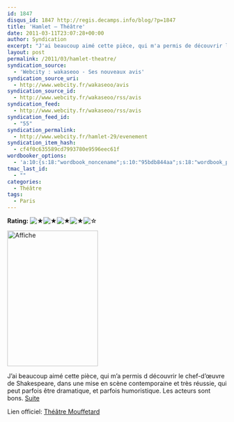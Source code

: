 ```yaml
---
id: 1847
disqus_id: 1847 http://regis.decamps.info/blog/?p=1847
title: 'Hamlet – Théâtre'
date: 2011-03-11T23:07:28+00:00
author: Syndication
excerpt: "J'ai beaucoup aimé cette pièce, qui m'a permis de découvrir le chef-d'œuvre de Shakespeare, dans une mise en scène contemporaine 5/5"
layout: post
permalink: /2011/03/hamlet-theatre/
syndication_source:
  - 'Webcity : wakaseoo - Ses nouveaux avis'
syndication_source_uri:
  - http://www.webcity.fr/wakaseoo/avis
syndication_source_id:
  - http://www.webcity.fr/wakaseoo/rss/avis
syndication_feed:
  - http://www.webcity.fr/wakaseoo/rss/avis
syndication_feed_id:
  - "55"
syndication_permalink:
  - http://www.webcity.fr/hamlet-29/evenement
syndication_item_hash:
  - cf4f0c635589cd7993780e9596eec61f
wordbooker_options:
  - 'a:10:{s:18:"wordbook_noncename";s:10:"95bdb844aa";s:18:"wordbook_page_post";s:4:"-100";s:18:"wordbook_orandpage";s:1:"2";s:23:"wordbook_default_author";s:1:"1";s:23:"wordbook_extract_length";s:3:"256";s:19:"wordbook_actionlink";s:3:"300";s:26:"wordbooker_publish_default";s:2:"on";s:20:"wordbook_use_excerpt";s:2:"on";s:18:"wordbook_attribute";s:0:"";s:29:"wordbooker_status_update_text";s:33:"New blog post :  %title% - %link%";}'
tmac_last_id:
  - ""
categories:
  - Théâtre
tags:
  - Paris
---
```

**Rating:** ![&#9733;](http://regis.decamps.info/blog/wp-content/plugins/xavins-review-ratings/default/star.png "4/5")![&#9733;](http://regis.decamps.info/blog/wp-content/plugins/xavins-review-ratings/default/star.png "4/5")![&#9733;](http://regis.decamps.info/blog/wp-content/plugins/xavins-review-ratings/default/star.png "4/5")![&#9733;](http://regis.decamps.info/blog/wp-content/plugins/xavins-review-ratings/default/star.png "4/5")![&#9734;](http://regis.decamps.info/blog/wp-content/plugins/xavins-review-ratings/default/blank_star.png "4/5") 


  
<img src="http://regis.decamps.info/blog/wp-content/uploads/2011/03/hamlet78.jpg" alt="Affiche" title="Hamlet" width="208" height="312" class="alignleft size-full wp-image-1877" />
  
J’ai beaucoup aimé cette pièce, qui m’a permis d découvrir le chef-d’œuvre de Shakespeare, dans une mise en scène contemporaine et très réussie, qui peut parfois être dramatique, et parfois humoristique. Les acteurs sont bons.   [Suite](http://www.webcity.fr/wakaseoo/120231-e/avis)

Lien officiel: [Théâtre Mouffetard](http://www.theatremouffetard.com/spectacles/?s=78)
